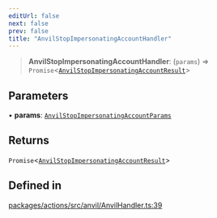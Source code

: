 ```yaml
---
editUrl: false
next: false
prev: false
title: "AnvilStopImpersonatingAccountHandler"
---
```


> **AnvilStopImpersonatingAccountHandler**: (`params`) => `Promise`\<[`AnvilStopImpersonatingAccountResult`](/reference/tevm/actions/type-aliases/anvilstopimpersonatingaccountresult/)\>

## Parameters

• **params**: [`AnvilStopImpersonatingAccountParams`](/reference/tevm/actions/type-aliases/anvilstopimpersonatingaccountparams/)

## Returns

`Promise`\<[`AnvilStopImpersonatingAccountResult`](/reference/tevm/actions/type-aliases/anvilstopimpersonatingaccountresult/)\>

## Defined in

[packages/actions/src/anvil/AnvilHandler.ts:39](https://github.com/evmts/tevm-monorepo/blob/main/packages/actions/src/anvil/AnvilHandler.ts#L39)
